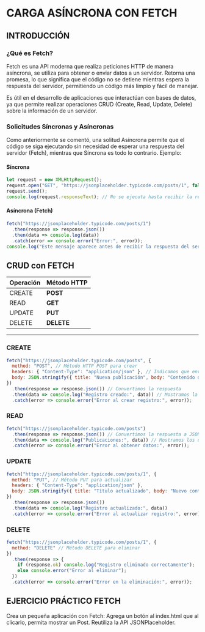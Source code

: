 # CARGA ASÍNCRONA CON FETCH
## INTRODUCCIÓN

### ¿Qué es Fetch?
Fetch es una API moderna que realiza peticiones HTTP de manera asíncrona, se utiliza para obtener o enviar datos a un servidor. Retorna una promesa, lo que significa que el código no se detiene mientras espera la respuesta del servidor, permitiendo un código más limpio y fácil de manejar. 

Es útil en el desarrollo de aplicaciones que interactúan con bases de datos, ya que permite realizar operaciones CRUD (Create, Read, Update, Delete) sobre la información de un servidor.

### Solicitudes Síncronas y Asíncronas

Como anteriormente se comentó, una solitud Asíncrona permite que el código se siga ejecutando sin necesidad de esperar una respuesta del servidor (Fetch), mientras que Síncrona es todo lo contrario.
Ejemplo:
#### Síncrona
```js
let request = new XMLHttpRequest();
request.open("GET", "https://jsonplaceholder.typicode.com/posts/1", false); // false = síncrono
request.send();
console.log(request.responseText); // No se ejecuta hasta recibir la respuesta
```

#### Asíncrona (Fetch)

```js
fetch("https://jsonplaceholder.typicode.com/posts/1")
  .then(response => response.json())
  .then(data => console.log(data))
  .catch(error => console.error("Error:", error));
console.log("Este mensaje aparece antes de recibir la respuesta del servidor.");
```

## CRUD con FETCH

| Operación | Método HTTP |
|--|--|
| CREATE | **POST** |
| READ | **GET** |
| UPDATE | **PUT** |
| DELETE | **DELETE** |

***

### CREATE
```js
fetch("https://jsonplaceholder.typicode.com/posts", {
  method: "POST", // Método HTTP POST para crear
  headers: { "Content-Type": "application/json" }, // Indicamos que enviamos JSON
  body: JSON.stringify({ title: "Nueva publicación", body: "Contenido del post", userId: 1 }) // Convertimos el objeto a JSON
})
  .then(response => response.json()) // Convertimos la respuesta
  .then(data => console.log("Registro creado:", data)) // Mostramos la respuesta del servidor
  .catch(error => console.error("Error al crear registro:", error));
```
### READ
```js
fetch("https://jsonplaceholder.typicode.com/posts")
  .then(response => response.json()) // Convertimos la respuesta a JSON
  .then(data => console.log("Publicaciones:", data)) // Mostramos los datos
  .catch(error => console.error("Error al obtener datos:", error));
```
### UPDATE
```js
fetch("https://jsonplaceholder.typicode.com/posts/1", {
  method: "PUT", // Método PUT para actualizar
  headers: { "Content-Type": "application/json" },
  body: JSON.stringify({ title: "Título actualizado", body: "Nuevo contenido", userId: 1 }) // Enviamos los nuevos datos
})
  .then(response => response.json())
  .then(data => console.log("Registro actualizado:", data))
  .catch(error => console.error("Error al actualizar registro:", error));
```
### DELETE
```js
fetch("https://jsonplaceholder.typicode.com/posts/1", {
  method: "DELETE" // Método DELETE para eliminar
})
  .then(response => {
    if (response.ok) console.log("Registro eliminado correctamente");
    else console.error("Error al eliminar");
  })
  .catch(error => console.error("Error en la eliminación:", error));
```
## EJERCICIO PRÁCTICO FETCH

Crea un pequeña aplicación con Fetch: Agrega un botón al index.html que al clicarlo, permita mostrar un Post. Reutiliza la API JSONPlaceholder.
